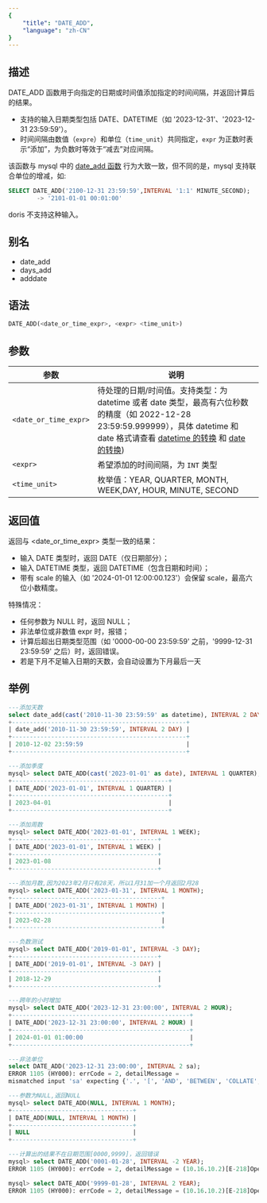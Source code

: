 ```yaml
---
{
    "title": "DATE_ADD",
    "language": "zh-CN"
}
---
```


## 描述

DATE_ADD 函数用于向指定的日期或时间值添加指定的时间间隔，并返回计算后的结果。

- 支持的输入日期类型包括 DATE、DATETIME（如 '2023-12-31'、'2023-12-31 23:59:59'）。
- 时间间隔由数值（`expre`）和单位（`time_unit`）共同指定，`expr` 为正数时表示“添加”，为负数时等效于“减去”对应间隔。

该函数与 mysql 中的 [date_add 函数](https://dev.mysql.com/doc/refman/8.4/en/date-and-time-functions.html#function_date-add) 行为大致一致，但不同的是，mysql 支持联合单位的增减，如:

```sql
SELECT DATE_ADD('2100-12-31 23:59:59',INTERVAL '1:1' MINUTE_SECOND);
        -> '2101-01-01 00:01:00'
```
doris 不支持这种输入。

## 别名

- date_add
- days_add
- adddate

## 语法

```sql
DATE_ADD(<date_or_time_expr>, <expr> <time_unit>)
```

## 参数

| 参数 | 说明 |
| -- | -- |
| `<date_or_time_expr>` | 待处理的日期/时间值。支持类型：为 datetime 或者 date 类型，最高有六位秒数的精度（如 2022-12-28 23:59:59.999999），具体 datetime 和 date 格式请查看 [datetime 的转换](../../../../../current/sql-manual/basic-element/sql-data-types/conversion/datetime-conversion) 和 [date 的转换](../../../../../current/sql-manual/basic-element/sql-data-types/conversion/date-conversion))|
| `<expr>` | 希望添加的时间间隔，为 `INT` 类型|
| `<time_unit>` | 枚举值：YEAR, QUARTER, MONTH, WEEK,DAY, HOUR, MINUTE, SECOND |

## 返回值

返回与 <date_or_time_expr> 类型一致的结果：
- 输入 DATE 类型时，返回 DATE（仅日期部分）；
- 输入 DATETIME 类型，返回 DATETIME（包含日期和时间）；
- 带有 scale 的输入（如 '2024-01-01 12:00:00.123'）会保留 scale，最高六位小数精度。

特殊情况：
- 任何参数为 NULL 时，返回 NULL；
- 非法单位或非数值 expr 时，报错；
- 计算后超出日期类型范围（如 '0000-00-00 23:59:59' 之前，'9999-12-31 23:59:59' 之后）时，返回错误。
- 若是下月不足输入日期的天数，会自动设置为下月最后一天

## 举例

```sql
---添加天数
select date_add(cast('2010-11-30 23:59:59' as datetime), INTERVAL 2 DAY);
+-------------------------------------------------+
| date_add('2010-11-30 23:59:59', INTERVAL 2 DAY) |
+-------------------------------------------------+
| 2010-12-02 23:59:59                             |
+-------------------------------------------------+

---添加季度
mysql> select DATE_ADD(cast('2023-01-01' as date), INTERVAL 1 QUARTER);
+--------------------------------------------+
| DATE_ADD('2023-01-01', INTERVAL 1 QUARTER) |
+--------------------------------------------+
| 2023-04-01                                 |
+--------------------------------------------+

---添加周数
mysql> select DATE_ADD('2023-01-01', INTERVAL 1 WEEK);
+-----------------------------------------+
| DATE_ADD('2023-01-01', INTERVAL 1 WEEK) |
+-----------------------------------------+
| 2023-01-08                              |
+-----------------------------------------+

---添加月数,因为2023年2月只有28天，所以1月31加一个月返回2月28
mysql> select DATE_ADD('2023-01-31', INTERVAL 1 MONTH);
+------------------------------------------+
| DATE_ADD('2023-01-31', INTERVAL 1 MONTH) |
+------------------------------------------+
| 2023-02-28                               |
+------------------------------------------+

---负数测试
mysql> select DATE_ADD('2019-01-01', INTERVAL -3 DAY);
+-----------------------------------------+
| DATE_ADD('2019-01-01', INTERVAL -3 DAY) |
+-----------------------------------------+
| 2018-12-29                              |
+-----------------------------------------+

---跨年的小时增加
mysql> select DATE_ADD('2023-12-31 23:00:00', INTERVAL 2 HOUR);
+--------------------------------------------------+
| DATE_ADD('2023-12-31 23:00:00', INTERVAL 2 HOUR) |
+--------------------------------------------------+
| 2024-01-01 01:00:00                              |
+--------------------------------------------------+

---非法单位
select DATE_ADD('2023-12-31 23:00:00', INTERVAL 2 sa);
ERROR 1105 (HY000): errCode = 2, detailMessage = 
mismatched input 'sa' expecting {'.', '[', 'AND', 'BETWEEN', 'COLLATE', 'DAY', 'DIV', 'HOUR', 'IN', 'IS', 'LIKE', 'MATCH', 'MATCH_ALL', 'MATCH_ANY', 'MATCH_PHRASE', 'MATCH_PHRASE_EDGE', 'MATCH_PHRASE_PREFIX', 'MATCH_REGEXP', 'MINUTE', 'MONTH', 'NOT', 'OR', 'QUARTER', 'REGEXP', 'RLIKE', 'SECOND', 'WEEK', 'XOR', 'YEAR', EQ, '<=>', NEQ, '<', LTE, '>', GTE, '+', '-', '*', '/', '%', '&', '&&', '|', '||', '^'}(line 1, pos 50)

---参数为NULL,返回NULL
mysql> select DATE_ADD(NULL, INTERVAL 1 MONTH);
+----------------------------------+
| DATE_ADD(NULL, INTERVAL 1 MONTH) |
+----------------------------------+
| NULL                             |
+----------------------------------+

---计算出的结果不在日期范围[0000,9999]，返回错误
mysql> select DATE_ADD('0001-01-28', INTERVAL -2 YEAR);
ERROR 1105 (HY000): errCode = 2, detailMessage = (10.16.10.2)[E-218]Operation years_add of 0001-01-28, -2 out of range

mysql> select DATE_ADD('9999-01-28', INTERVAL 2 YEAR);
ERROR 1105 (HY000): errCode = 2, detailMessage = (10.16.10.2)[E-218]Operation years_add of 9999-01-28, 2 out of range
```